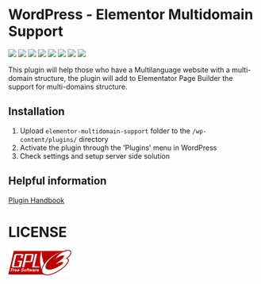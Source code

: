 # WordPress - Elementor Multidomain Support
[![](https://img.shields.io/badge/release-1.0.0-green.svg)](https://github.com/reatlat/wp-elementor-multidomain-support/releases/tag/v1.0.0)
[![](https://img.shields.io/badge/Sass-ready-ff69b4.svg?logo=sass)](https://sass-lang.com/)
[![](https://img.shields.io/badge/Prepros-6.3.0-00c3e2.svg?logo=processwire)](https://sass-lang.com/)
[![](https://img.shields.io/badge/Docker-ready-blue.svg?logo=docker)](https://hub.docker.com/_/wordpress/)
[![](https://img.shields.io/badge/PHP_5.6-ready-777BB4.svg?logo=php)](https://php.net/)
[![](https://img.shields.io/badge/PHP_7.2-ready-777BB4.svg?logo=php)](https://php.net/)
[![](https://img.shields.io/badge/PHP_7.3-ready-777BB4.svg?logo=php)](https://php.net/)
[![](https://img.shields.io/badge/WordPress-5.1.1-blue.svg?logo=wordpress)](https://wordpress.org/)

This plugin will help those who have a Multilanguage website with a multi-domain structure,
the plugin will add to Elementator Page Builder the support for multi-domains structure.

## Installation

1. Upload `elementor-multidomain-support` folder to the `/wp-content/plugins/` directory
2. Activate the plugin through the 'Plugins' menu in WordPress
3. Check settings and setup server side solution

## Helpful information
[Plugin Handbook](https://developer.wordpress.org/plugins/wordpress-org/how-to-use-subversion/)

# LICENSE
[![GNU GPL v3.0](./includes/gplv3-127x51.png)](./LICENSE)
